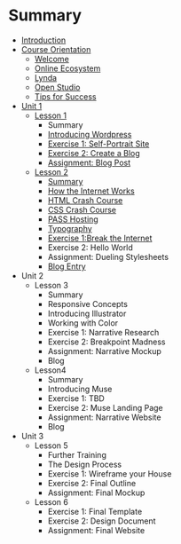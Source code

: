 # Summary

* [Introduction](README.md)
* [Course Orientation](course-orientation.md)
  * [Welcome](course-orientation/welcome.md)
  * [Online Ecosystem](course-orientation/online-ecosystem.md)
  * [Lynda ](course-orientation/lynda.md)
  * [Open Studio ](course-orientation/open-studio.md)
  * [Tips for Success](course-orientation/tips-for-success.md)
* [Unit 1](unit-1.md)
  * [Lesson 1](unit-1/lesson-1.md)
    * Summary
    * [Introducing Wordpress](unit-1/lesson-1/introducing-wordpress.md)
    * [Exercise 1: Self-Portrait Site](unit-1/lesson-1/exercise-1-self-portrait-site.md)
    * [Exercise 2: Create a Blog](unit-1/lesson-1/exercise-2-create-a-blog.md)
    * [Assignment: Blog Post](unit-1/lesson-1/assignment-blog-post.md)
  * [Lesson 2](lesson-2.md)
    * [Summary](lesson-2/summary.md)
    * [How the Internet Works](lesson-2/how-the-internet-works.md)
    * [HTML Crash Course](lesson-2/intro-to-html.md)
    * [CSS Crash Course](lesson-2/css-crash-course.md)
    * [PASS Hosting](lesson-2/pass-hosting.md)
    * [Typography](lesson-2/typography.md)
    * [Exercise 1:Break the Internet](lesson-2/exercise-1break-the-internet.md)
    * Exercise 2: Hello World
    * Assignment: Dueling Stylesheets
    * [Blog Entry](lesson-2/blog-entry.md)
* Unit 2
  * Lesson 3
    * Summary
    * Responsive Concepts
    * Introducing Illustrator
    * Working with Color
    * Exercise 1: Narrative Research
    * Exercise 2: Breakpoint Madness
    * Assignment: Narrative Mockup 
    * Blog
  * Lesson4
    * Summary
    * Introducing Muse
    * Exercise 1: TBD
    * Exercise 2: Muse Landing Page
    * Assignment: Narrative Website
    * Blog
* Unit 3
  * Lesson 5
    * Further Training
    * The Design Process
    * Exercise 1: Wireframe your House
    * Exercise 2: Final Outline
    * Assignment: Final Mockup
  * Lesson 6
    * Exercise 1: Final Template
    * Exercise 2: Design Document
    * Assignment: Final Website

